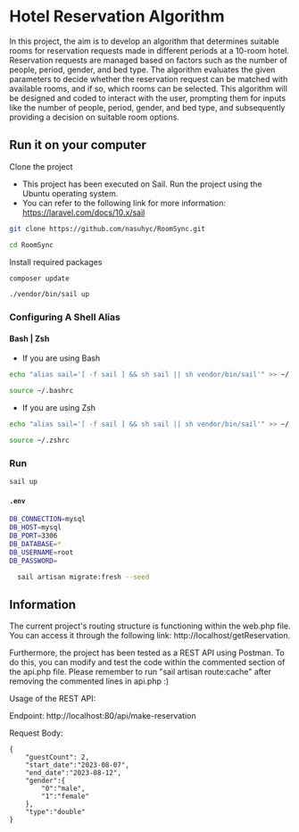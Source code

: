 # Hotel Reservation Algorithm

In this project, the aim is to develop an algorithm that determines suitable rooms for reservation requests made in different periods at a 10-room hotel. Reservation requests are managed based on factors such as the number of people, period, gender, and bed type. The algorithm evaluates the given parameters to decide whether the reservation request can be matched with available rooms, and if so, which rooms can be selected. This algorithm will be designed and coded to interact with the user, prompting them for inputs like the number of people, period, gender, and bed type, and subsequently providing a decision on suitable room options.

## Run it on your computer

Clone the project
- This project has been executed on Sail. Run the project using the Ubuntu operating system.
- You can refer to the following link for more information: https://laravel.com/docs/10.x/sail

```bash
git clone https://github.com/nasuhyc/RoomSync.git
```
```bash
cd RoomSync
```
Install required packages

```bash
composer update
```

```bash
./vendor/bin/sail up
```

### Configuring A Shell Alias

#### Bash | Zsh

- If you are using Bash

```bash
echo "alias sail='[ -f sail ] && sh sail || sh vendor/bin/sail'" >> ~/.bashrc
```
```bash
source ~/.bashrc
```


- If you are using Zsh

```bash
echo "alias sail='[ -f sail ] && sh sail || sh vendor/bin/sail'" >> ~/.zshrc
```
```bash
source ~/.zshrc
```

### Run
```bash
sail up
```


#### `.env`
```bash
DB_CONNECTION=mysql
DB_HOST=mysql
DB_PORT=3306
DB_DATABASE=*
DB_USERNAME=root
DB_PASSWORD=

```


```bash
  sail artisan migrate:fresh --seed
```


## Information

The current project's routing structure is functioning within the web.php file. You can access it through the following link: http://localhost/getReservation.

Furthermore, the project has been tested as a REST API using Postman. To do this, you can modify and test the code within the commented section of the api.php file. 
Please remember to run "sail artisan route:cache" after removing the commented lines in api.php :)

Usage of the REST API:

Endpoint: http://localhost:80/api/make-reservation

Request Body:
```http
{
    "guestCount": 2,
    "start_date":"2023-08-07",
    "end_date":"2023-08-12",
    "gender":{
        "0":"male",
        "1":"female"
    },
    "type":"double"
}
```
